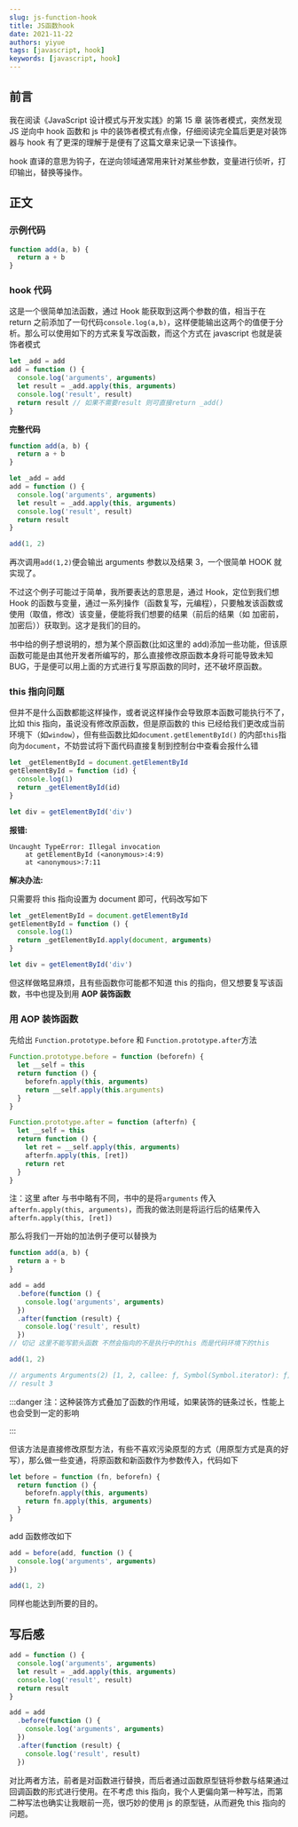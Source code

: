 ```yaml
---
slug: js-function-hook
title: JS函数hook
date: 2021-11-22
authors: yiyue
tags: [javascript, hook]
keywords: [javascript, hook]
---
```


<!-- truncate -->

## 前言

我在阅读《JavaScript 设计模式与开发实践》的第 15 章 装饰者模式，突然发现 JS 逆向中 hook 函数和 js 中的装饰者模式有点像，仔细阅读完全篇后更是对装饰器与 hook 有了更深的理解于是便有了这篇文章来记录一下该操作。

hook 直译的意思为钩子，在逆向领域通常用来针对某些参数，变量进行侦听，打印输出，替换等操作。

## 正文

### 示例代码

```javascript
function add(a, b) {
  return a + b
}
```

### hook 代码

这是一个很简单加法函数，通过 Hook 能获取到这两个参数的值，相当于在 return 之前添加了一句代码`console.log(a,b)`，这样便能输出这两个的值便于分析。那么可以使用如下的方式来复写改函数，而这个方式在 javascript 也就是装饰者模式

```javascript
let _add = add
add = function () {
  console.log('arguments', arguments)
  let result = _add.apply(this, arguments)
  console.log('result', result)
  return result // 如果不需要result 则可直接return _add()
}
```

**完整代码**

```javascript
function add(a, b) {
  return a + b
}

let _add = add
add = function () {
  console.log('arguments', arguments)
  let result = _add.apply(this, arguments)
  console.log('result', result)
  return result
}

add(1, 2)
```

再次调用`add(1,2)`便会输出 arguments 参数以及结果 3，一个很简单 HOOK 就实现了。

不过这个例子可能过于简单，我所要表达的意思是，通过 Hook，定位到我们想 Hook 的函数与变量，通过一系列操作（函数复写，元编程），只要触发该函数或使用（取值，修改）该变量，便能将我们想要的结果（前后的结果（如 加密前，加密后））获取到。这才是我们的目的。

书中给的例子想说明的，想为某个原函数(比如这里的 add)添加一些功能，但该原函数可能是由其他开发者所编写的，那么直接修改原函数本身将可能导致未知 BUG，于是便可以用上面的方式进行复写原函数的同时，还不破坏原函数。

### this 指向问题

但并不是什么函数都能这样操作，或者说这样操作会导致原本函数可能执行不了，比如 this 指向，虽说没有修改原函数，但是原函数的 this 已经给我们更改成当前环境下（如`window`），但有些函数比如`document.getElementById()` 的内部`this`指向为`document`，不妨尝试将下面代码直接复制到控制台中查看会报什么错

```javascript
let _getElementById = document.getElementById
getElementById = function (id) {
  console.log(1)
  return _getElementById(id)
}

let div = getElementById('div')
```

**报错:**

```
Uncaught TypeError: Illegal invocation
    at getElementById (<anonymous>:4:9)
    at <anonymous>:7:11
```

**解决办法:**

只需要将 this 指向设置为 document 即可，代码改写如下

```javascript
let _getElementById = document.getElementById
getElementById = function () {
  console.log(1)
  return _getElementById.apply(document, arguments)
}

let div = getElementById('div')
```

但这样做略显麻烦，且有些函数你可能都不知道 this 的指向，但又想要复写该函数，书中也提及到用 **AOP 装饰函数**

### 用 AOP 装饰函数

先给出 `Function.prototype.before` 和 `Function.prototype.after`方法

```javascript
Function.prototype.before = function (beforefn) {
  let __self = this
  return function () {
    beforefn.apply(this, arguments)
    return __self.apply(this.arguments)
  }
}

Function.prototype.after = function (afterfn) {
  let __self = this
  return function () {
    let ret = __self.apply(this, arguments)
    afterfn.apply(this, [ret])
    return ret
  }
}
```

注：这里 after 与书中略有不同，书中的是将`arguments` 传入`afterfn.apply(this, arguments)`，而我的做法则是将运行后的结果传入 `afterfn.apply(this, [ret])`

那么将我们一开始的加法例子便可以替换为

```javascript
function add(a, b) {
  return a + b
}

add = add
  .before(function () {
    console.log('arguments', arguments)
  })
  .after(function (result) {
    console.log('result', result)
  })
// 切记 这里不能写箭头函数 不然会指向的不是执行中的this 而是代码环境下的this

add(1, 2)

// arguments Arguments(2) [1, 2, callee: ƒ, Symbol(Symbol.iterator): ƒ]
// result 3
```

:::danger 注：这种装饰方式叠加了函数的作用域，如果装饰的链条过长，性能上也会受到一定的影响

:::

但该方法是直接修改原型方法，有些不喜欢污染原型的方式（用原型方式是真的好写），那么做一些变通，将原函数和新函数作为参数传入，代码如下

```javascript
let before = function (fn, beforefn) {
  return function () {
    beforefn.apply(this, arguments)
    return fn.apply(this, arguments)
  }
}
```

add 函数修改如下

```javascript
add = before(add, function () {
  console.log('arguments', arguments)
})

add(1, 2)
```

同样也能达到所要的目的。

## 写后感

```javascript
add = function () {
  console.log('arguments', arguments)
  let result = _add.apply(this, arguments)
  console.log('result', result)
  return result
}
```

```javascript
add = add
  .before(function () {
    console.log('arguments', arguments)
  })
  .after(function (result) {
    console.log('result', result)
  })
```

对比两者方法，前者是对函数进行替换，而后者通过函数原型链将参数与结果通过回调函数的形式进行使用。在不考虑 this 指向，我个人更偏向第一种写法，而第二种写法也确实让我眼前一亮，很巧妙的使用 js 的原型链，从而避免 this 指向的问题。
